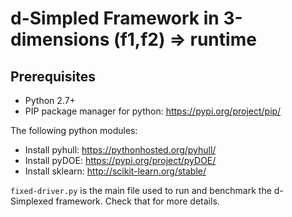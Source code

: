 # d-Simpled Framework in 3-dimensions (f1,f2) => runtime

## Prerequisites
  - Python 2.7+
  - PIP package manager for python: https://pypi.org/project/pip/

The following python modules:
  - Install pyhull: https://pythonhosted.org/pyhull/
  - Install pyDOE: https://pypi.org/project/pyDOE/
  - Install sklearn: http://scikit-learn.org/stable/

`fixed-driver.py` is the main file used to run and benchmark the d-Simplexed framework.  Check that for more details.
